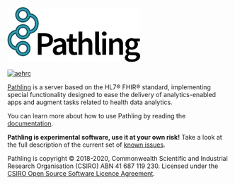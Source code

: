 <a href="https://pathling.app"><img src="./media/logo-colour-detail-tight.svg" alt="Pathling logo" width="300"/></a>

[![aehrc](https://circleci.com/gh/aehrc/pathling.svg?style=shield)](https://circleci.com/gh/aehrc/pathling)

[Pathling](https://pathling.app) is a server based on the HL7® FHIR® standard, implementing special functionality designed
to ease the delivery of analytics-enabled apps and augment tasks related to health data analytics.

You can learn more about how to use Pathling by reading the
[documentation](https://pathling.app/docs).

**Pathling is experimental software, use it at your own risk!** Take a look at the
full description of the current set of [known issues](https://github.com/aehrc/pathling/issues).

Pathling is copyright © 2018-2020, Commonwealth Scientific and Industrial Research Organisation
(CSIRO) ABN 41 687 119 230. Licensed under the [CSIRO Open Source Software Licence Agreement](./LICENSE).
